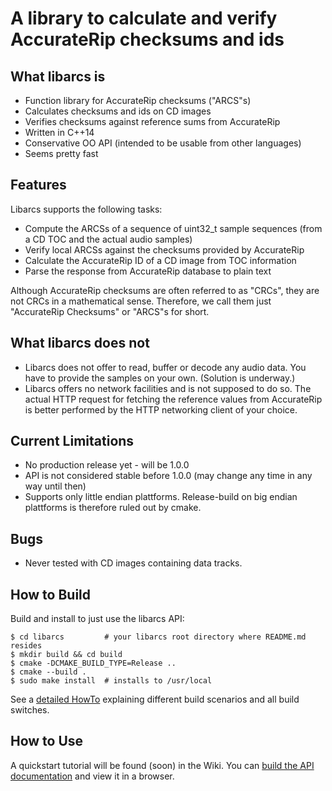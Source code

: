 # A library to calculate and verify AccurateRip checksums and ids



## What libarcs is

- Function library for AccurateRip checksums ("ARCS"s)
- Calculates checksums and ids on CD images
- Verifies checksums against reference sums from AccurateRip
- Written in C++14
- Conservative OO API (intended to be usable from other languages)
- Seems pretty fast



## Features

Libarcs supports the following tasks:

- Compute the ARCSs of a sequence of uint32_t sample sequences
  (from a CD TOC and the actual audio samples)
- Verify local ARCSs against the checksums provided by AccurateRip
- Calculate the AccurateRip ID of a CD image from TOC information
- Parse the response from AccurateRip database to plain text

Although AccurateRip checksums are often referred to as "CRCs", they are not
CRCs in a mathematical sense. Therefore, we call them just "AccurateRip
Checksums" or "ARCS"s for short.



## What libarcs does not

- Libarcs does not offer to read, buffer or decode any audio data. You have to
  provide the samples on your own. (Solution is underway.)
- Libarcs offers no network facilities and is not supposed to do so. The actual
  HTTP request for fetching the reference values from AccurateRip is better
  performed by the HTTP networking client of your choice.



## Current Limitations

- No production release yet - will be 1.0.0
- API is not considered stable before 1.0.0 (may change any time in any way
  until then)
- Supports only little endian plattforms. Release-build on big endian plattforms
  is therefore ruled out by cmake.



## Bugs

- Never tested with CD images containing data tracks.



## How to Build

Build and install to just use the libarcs API:

	$ cd libarcs         # your libarcs root directory where README.md resides
	$ mkdir build && cd build
	$ cmake -DCMAKE_BUILD_TYPE=Release ..
	$ cmake --build .
	$ sudo make install  # installs to /usr/local

See a [detailed HowTo](BUILD.md) explaining different build scenarios and all
build switches.



## How to Use

A quickstart tutorial will be found (soon) in the Wiki. You can [build the API
documentation](BUILD.md#building-the-documentation) and view it in a browser.

